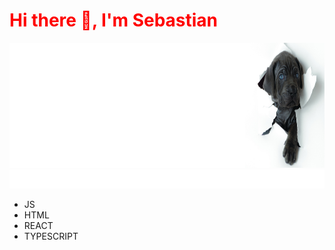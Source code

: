 
<p align="center">
<h1 style="color: red;">Hi there 👋, I'm Sebastian </h1>
</p>

<img width="800px" height="200px" src=doggy.png>
<img width="1200px" height="30px" src="anim.svg">


* JS
* HTML
* REACT
* TYPESCRIPT

